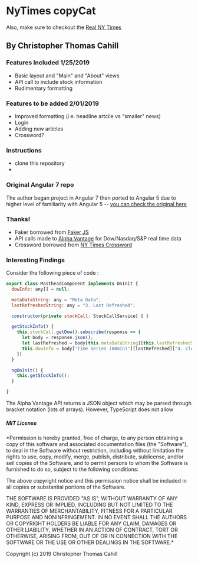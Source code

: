 # NyTimes copyCat

Also, make sure to checkout the [Real NY Times](https://www.nytimes.com/)

## By Christopher Thomas Cahill

### Features Included 1/25/2019
- Basic layout and "Main" and "About" views
- API call to include stock information
- Rudimentary formatting

### Features to be added 2/01/2019
- Improved formatting (i.e. headline artcile vs "smaller" news)
- Login
- Adding new articles
- Crossword?

### Instructions
- clone this repository
-

### Original Angular 7 repo

The author began project in Angular 7 then ported to Angular 5 due to higher level of familiarity with Angular 5 -- [you can check the original here](https://github.com/ccahill1117/ng-NYT)

### Thanks!

- Faker borrowed from [Faker JS](https://github.com/Marak/Faker.js)
- API calls made to [Alpha Vantage](https://www.alphavantage.co/) for Dow/Nasdaq/S&P real time data
- Crossword borrowed from [NY Times Crossword](https://www.nytimes.com/crosswords)

### Interesting Findings

Consider the following piece of code :

```Javascript
export class MastheadComponent implements OnInit {
  dowInfo: any[] = null;

  metaDataString: any = "Meta Data";
  lastRefreshedString: any = "3. Last Refreshed";

  constructor(private stockCall: StockCallService) { }

  getStockInfo() {
    this.stockCall.getDow().subscribe(response => {
      let body = response.json();
      let lastRefreshed = body[this.metaDataString][this.lastRefreshedString];
      this.dowInfo = body["Time Series (60min)"][lastRefreshed]["4. close"];
    })
  }

  ngOnInit() {
    this.getStockInfo();
  }

}
```

The Alpha Vantage API returns a JSON object which may be parsed through bracket notation (lots of arrays). However, TypeScript does not allow

##### MIT License

*Permission is hereby granted, free of charge, to any person obtaining a copy of this software and associated documentation files (the "Software"), to deal in the Software without restriction, including without limitation the rights to use, copy, modify, merge, publish, distribute, sublicense, and/or sell copies of the Software, and to permit persons to whom the Software is furnished to do so, subject to the following conditions:

The above copyright notice and this permission notice shall be included in all copies or substantial portions of the Software.

THE SOFTWARE IS PROVIDED "AS IS", WITHOUT WARRANTY OF ANY KIND, EXPRESS OR IMPLIED, INCLUDING BUT NOT LIMITED TO THE WARRANTIES OF MERCHANTABILITY, FITNESS FOR A PARTICULAR PURPOSE AND NONINFRINGEMENT. IN NO EVENT SHALL THE AUTHORS OR COPYRIGHT HOLDERS BE LIABLE FOR ANY CLAIM, DAMAGES OR OTHER LIABILITY, WHETHER IN AN ACTION OF CONTRACT, TORT OR OTHERWISE, ARISING FROM, OUT OF OR IN CONNECTION WITH THE SOFTWARE OR THE USE OR OTHER DEALINGS IN THE SOFTWARE.*

Copyright (c) 2019 Christopher Thomas Cahill

